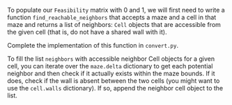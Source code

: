 To populate our `Feasibility` matrix with 0 and 1, we will first need to 
write a function `find_reachable_neighbors` that accepts a maze and a cell in that maze and returns a list of neighbors:
`Cell` objects that are accessible from the given cell
(that is, do not have a shared wall with it).

Complete the implementation of this function in `convert.py`.

<div class="hint">

To fill the list `neighbors` with accessible neighbor Cell objects for a given cell, 
you can iterate over the `maze.delta` dictionary to get each potential neighbor and then check if it 
actually exists within the maze bounds. If it does, check if the
wall is absent between the two cells (you might want to use the `cell.walls` dictionary). 
If so, append the neighbor cell object to the list.

</div>